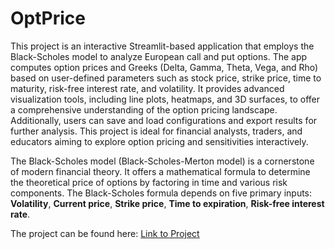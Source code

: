 # OptPrice
This project is an interactive Streamlit-based application that employs the Black-Scholes model to analyze European call and put options. The app computes option prices and Greeks (Delta, Gamma, Theta, Vega, and Rho) based on user-defined parameters such as stock price, strike price, time to maturity, risk-free interest rate, and volatility. It provides advanced visualization tools, including line plots, heatmaps, and 3D surfaces, to offer a comprehensive understanding of the option pricing landscape. Additionally, users can save and load configurations and export results for further analysis. This project is ideal for financial analysts, traders, and educators aiming to explore option pricing and sensitivities interactively.

The Black-Scholes model (Black-Scholes-Merton model) is a cornerstone of modern financial theory. It offers a mathematical formula to determine the theoretical price of options by factoring in time and various risk components. The Black-Scholes formula depends on five primary inputs: **Volatility**, **Current price**, **Strike price**, **Time to expiration**, **Risk-free interest rate**.

The project can be found here: [Link to Project](https://bsmassimocapuano.streamlit.app/)
